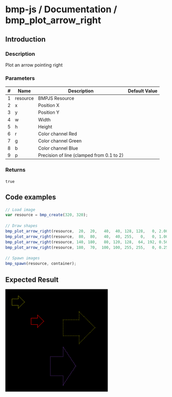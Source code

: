 # bmp-js / Documentation / bmp_plot_arrow_right
## Introduction

### Description

Plot an arrow pointing right

### Parameters

|#|Name|Description|Default Value|
|-|-|-|-|
|1|resource|BMPJS Resource||
|2|x|Position X||
|3|y|Position Y||
|4|w|Width||
|5|h|Height||
|6|r|Color channel Red||
|7|g|Color channel Green||
|8|b|Color channel Blue||
|9|p|Precision of line (clamped from 0.1 to 2)||

### Returns
`true`

## Code examples

```js
// Load image
var resource = bmp_create(320, 320);

// Draw shapes
bmp_plot_arrow_right(resource,  20,  20,   40,  40, 128, 128,   0, 2.00);
bmp_plot_arrow_right(resource,  80,  80,   40,  40, 255,   0,   0, 1.00);
bmp_plot_arrow_right(resource, 140, 180,   80, 120, 128,  64, 192, 0.50);
bmp_plot_arrow_right(resource, 180,  70,  100, 100, 255, 255,   0, 0.25);

// Spawn images
bmp_spawn(resource, container);
```

## Expected Result

![expected-result](./img/039.png)
